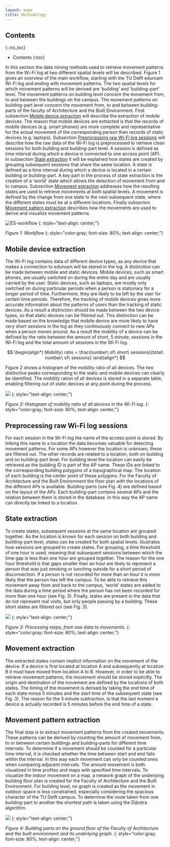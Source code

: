 ```yaml
---
layout: page
title: Methodology
---
```


## Contents
{:.no_toc}

* Contents
{:toc}

In this section the data mining methods used to retrieve movement
patterns from the Wi-Fi log at two different spatial levels will be
described. Figure 1 gives an overview of the main workflow, starting with the TU
Delft eduroam Wi-Fi log and ending with movement patterns. The two
spatial levels for which movement patterns will be derived are
’building’ and ’building-part’ level. The movement patterns on building
level concern the movement from, to and between the buildings on the
campus. The movement patterns on building-part level concern the
movement from, to and between building-parts of the faculty of
Architecture and the Built Environment. First subsection [Mobile device extraction](#mobile-device-extraction) will describe the
extraction of mobile devices. The reason that mobile devices are
extracted is that the records of mobile devices (e.g. smart phones) are
more complete and representative for the actual movement of the
corresponding person then records of static devices (e.g. laptops). Subsection [Preprocessing raw Wi-Fi log sessions](#preprocessing-raw-wi-fi-log-sessions) will
describe how the raw data of the Wi-Fi log is preprocessed to retrieve
clean sessions for both building and building-part level. A session is
defined as time interval during which a device is connected to one
access point (AP). In subsection [State extraction](#state-extraction) it will be explained how states are created by
grouping subsequent sessions that share the same location. A state is
defined as a time interval during which a device is located in a certain
building or building-part. A key part in the process of state extraction
is the creation of a ’world’ state which allows the detection of
movement from and to campus. Subsection [Movement extraction](#movement-extraction) addresses how the resulting states are used
to retrieve movements at both spatial levels. A movement is defined by
the change from one state to the next subsequent state, where the
different states must be at a different locations. Finally subsecton [Movement pattern extraction](#movement-pattern-extraction) describes how
the movements are used to derive and visualize movement patterns.

![ES-workflow](ES-workflow.png)
{: style="text-align: center;"}

*Figure 1: Workflow*
{: style="color:gray; font-size: 80%; text-align: center;"}

## Mobile device extraction

The Wi-Fi log contains data of different device types, as any device
that makes a connection to eduroam will be stored in the log. A
distinction can be made between mobile and static devices. Mobile
devices, such as smart phones, are usually switched on during the entire
day and are usually carried by the user. Static devices, such as
laptops, are mostly only switched on during particular periods when a
person is stationary for a longer period of time. Furthermore, they are
likely to be left by the user for certain time periods. Therefore, the
tracking of mobile devices gives more accurate information about the
patterns of users than the tracking of static devices. As a result a
distinction should be made between the two device types, so that static
devices can be filtered out. This distinction can be made based on the
knowledge that mobile device are more likely to have very short sessions
in the log as they continuously connect to new APs when a person moves
around. As a result the mobility of a device can be defined by the ratio
between the amount of short, 5 minute, sessions in the Wi-Fi log and the
total amount of sessions in the Wi-Fi log.

$$
\begin{align*}
Mobility\ ratio = \frac{number\ of\ short\ sessions}{total\ number\ of\ sessions}
\end{align*}
$$

Figure 2 shows a histogram of the mobility ratio of all devices. The two
distinctive peaks corresponding to the static and mobile devices can
clearly be identified. The mobility ration of all devices is stored in a
separate table, enabling filtering out of static devices at any point
during the process.

![](mobility.png)
{: style="text-align: center;"}

*Figure 2: Histogram of mobility ratio of all devices in the Wi-Fi log.*
{: style="color:gray; font-size: 80%; text-align: center;"}

## Preprocessing raw Wi-Fi log sessions

For each session in the Wi-Fi log the name of the access point is
stored. By linking this name to a location the data becomes valuable for
detecting movement patterns. For some APs however the location is
unknown, these are filtered out. The other records are related to a
location, both on building and on building-part level. For building
level the location can easily be retrieved as the building ID is part of
the AP name. These IDs are linked to the corresponding building polygons
of a topographical map. The location of each building is the center
point of these polygons. For the Faculty of Architecture and the Built
Environment the floor plan with the locations of the different APs is
available. Building-parts (see Fig. 4) are defined based on the layout of the
APs. Each building-part contains several APs and the relation between
them is stored in the database. In this way the AP name can directly be
linked to a location.

## State extraction

To create states, subsequent sessions at the same location are grouped
together. As the location is known for each session on both building and
building-part level, states can be created for both spatial levels.
illustrates how sessions are grouped to create states. For grouping, a
time threshold of one hour is used, meaning that subsequent sessions
between which the time gap is less than one hour are grouped together.
The reason for the one hour threshold is that gaps smaller than an hour
are likely to represent a person that was just smoking or lunching
outside for a short period of disconnection. If a person is not recorded
for more than an hour it is more likely that the person has left the
campus. To be able to retrieve this movement away from and back to the
campus, ’world’ states are added to the data during a time period where
the person has not been recorded for more than one hour (see Fig. 3). Finally,
states are present in the data that do not represent real visits, but
only people passing by a building. These short states are filtered out
(see Fig. 3).

![](ES-processingSteps.jpg)
{: style="text-align: center;"}

*Figure 3: Processing steps; from raw data to movements.*
{: style="color:gray; font-size: 80%; text-align: center;"}

## Movement extraction

The extracted states contain implicit information on the movement of the
device. If a device is first located at location A and subsequently at
location B it must have moved from location A to B. However, in order to
be able to retrieve movement patterns, the movement should be stored
explicitly. The origin and destination of the movement are defined by
the locations of both states. The timing of the movement is derived by
taking the end time of each state minus 5 minutes and the start time of
the subsequent state (see Fig. 3). The reason for the 5 minute subtraction, is
that the last moment a device is actually recorded is 5 minutes before
the end time of a state.

## Movement pattern extraction

The final step is to extract movement patterns from the created
movements. These patterns can be derived by counting the amount of
movement from, to or between certain buildings and building-parts for
different time intervals. To determine if a movement should be counted
for a particular time interval, it is checked whether the time between
start and end falls within the interval. In this way each movement can
only be counted ones when comparing adjacent intervals. The amount
movement is both visualized in time profiles and maps with specified
time intervals. To visualize the indoor movement on a map, a network
graph of the underlying building floor plan is created for the Faculty
of Architecture and the Built Environment. For building level, no graph
is created as the movement in outdoor space is less constrained,
especially considering the spacious character of the TU Delft campus. To
determine the route taken from one building-part to another the shortest
path is taken using the Dijkstra algorithm.

![](bk_BG_bparts.png)
{: style="text-align: center;"}

*Figure 4: Building parts on the ground floor of the Faculty of Architecture and the built environment and its underlying graph.*
{: style="color:gray; font-size: 80%; text-align: center;"}

